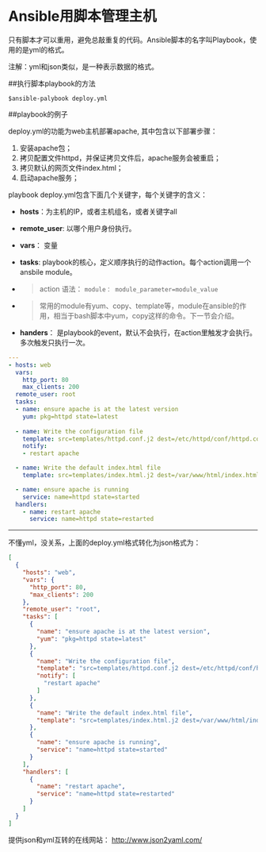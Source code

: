 # Ansible用脚本管理主机

只有脚本才可以重用，避免总敲重复的代码。Ansible脚本的名字叫Playbook，使用的是yml的格式。

注解：yml和json类似，是一种表示数据的格式。


##执行脚本playbook的方法


```
$ansible-palybook deploy.yml
```

##playbook的例子

deploy.yml的功能为web主机部署apache, 其中包含以下部署步骤：
1. 安装apache包；
2. 拷贝配置文件httpd，并保证拷贝文件后，apache服务会被重启；
3. 拷贝默认的网页文件index.html；
4. 启动apache服务；


playbook deploy.yml包含下面几个关键字，每个关键字的含义：

* **hosts**：为主机的IP，或者主机组名，或者关键字all
* **remote_user**: 以哪个用户身份执行。
* **vars**： 变量
* **tasks**: playbook的核心，定义顺序执行的动作action。每个action调用一个ansbile module。 

* > action 语法： ```module： module_parameter=module_value```
* > 常用的module有yum、copy、template等，module在ansible的作用，相当于bash脚本中yum，copy这样的命令。下一节会介绍。

* **handers**： 是playbook的event，默认不会执行，在action里触发才会执行。多次触发只执行一次。


```yaml
---
- hosts: web
  vars:
    http_port: 80
    max_clients: 200
  remote_user: root
  tasks:
  - name: ensure apache is at the latest version
    yum: pkg=httpd state=latest
    
  - name: Write the configuration file
    template: src=templates/httpd.conf.j2 dest=/etc/httpd/conf/httpd.conf
    notify:
    - restart apache

  - name: Write the default index.html file
    template: src=templates/index.html.j2 dest=/var/www/html/index.html

  - name: ensure apache is running
    service: name=httpd state=started
  handlers:
    - name: restart apache
      service: name=httpd state=restarted

```




---



不懂yml，没关系，上面的deploy.yml格式转化为json格式为：


```json
[
  {
    "hosts": "web",
    "vars": {
      "http_port": 80,
      "max_clients": 200
    },
    "remote_user": "root",
    "tasks": [
      {
        "name": "ensure apache is at the latest version",
        "yum": "pkg=httpd state=latest"
      },
      {
        "name": "Write the configuration file",
        "template": "src=templates/httpd.conf.j2 dest=/etc/httpd/conf/httpd.conf",
        "notify": [
          "restart apache"
        ]
      },
      {
        "name": "Write the default index.html file",
        "template": "src=templates/index.html.j2 dest=/var/www/html/index.html"
      },
      {
        "name": "ensure apache is running",
        "service": "name=httpd state=started"
      }
    ],
    "handlers": [
      {
        "name": "restart apache",
        "service": "name=httpd state=restarted"
      }
    ]
  }
]
```

提供json和yml互转的在线网站： http://www.json2yaml.com/